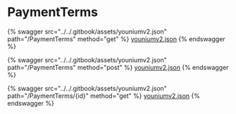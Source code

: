 # PaymentTerms

{% swagger src="../../.gitbook/assets/youniumv2.json" path="/PaymentTerms" method="get" %}
[youniumv2.json](../../.gitbook/assets/youniumv2.json)
{% endswagger %}

{% swagger src="../../.gitbook/assets/youniumv2.json" path="/PaymentTerms" method="post" %}
[youniumv2.json](../../.gitbook/assets/youniumv2.json)
{% endswagger %}

{% swagger src="../../.gitbook/assets/youniumv2.json" path="/PaymentTerms/{id}" method="get" %}
[youniumv2.json](../../.gitbook/assets/youniumv2.json)
{% endswagger %}

